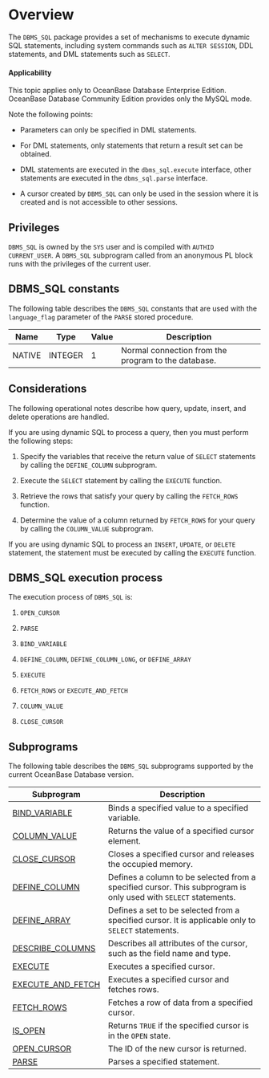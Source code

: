 Overview
================================

The `DBMS_SQL` package provides a set of mechanisms to execute dynamic SQL statements, including system commands such as `ALTER SESSION`, DDL statements, and DML statements such as `SELECT`.

<main id="notice" >
    <h4>Applicability</h4>
    <p>This topic applies only to OceanBase Database Enterprise Edition. OceanBase Database Community Edition provides only the MySQL mode. </p>
  </main>

Note the following points:

* Parameters can only be specified in DML statements.

* For DML statements, only statements that return a result set can be obtained.

* DML statements are executed in the `dbms_sql.execute` interface, other statements are executed in the `dbms_sql.parse` interface.

* A cursor created by `DBMS_SQL` can only be used in the session where it is created and is not accessible to other sessions.


Privileges
----------------------------------

`DBMS_SQL` is owned by the `SYS` user and is compiled with `AUTHID CURRENT_USER`. A `DBMS_SQL` subprogram called from an anonymous PL block runs with the privileges of the current user.

DBMS_SQL constants
--------------------------------

The following table describes the `DBMS_SQL` constants that are used with the `language_flag` parameter of the `PARSE` stored procedure.


| Name | Type | Value | Description |
|--------|---------|---|-----------|
| NATIVE | INTEGER | 1 | Normal connection from the program to the database. |



Considerations
-------------------------

The following operational notes describe how query, update, insert, and delete operations are handled.

If you are using dynamic SQL to process a query, then you must perform the following steps:

1. Specify the variables that receive the return value of `SELECT` statements by calling the `DEFINE_COLUMN` subprogram.

2. Execute the `SELECT` statement by calling the `EXECUTE` function.

3. Retrieve the rows that satisfy your query by calling the `FETCH_ROWS` function.

4. Determine the value of a column returned by `FETCH_ROWS` for your query by calling the `COLUMN_VALUE` subprogram.


If you are using dynamic SQL to process an `INSERT`, `UPDATE`, or `DELETE` statement, the statement must be executed by calling the `EXECUTE` function.

DBMS_SQL execution process
----------------------------------

The execution process of `DBMS_SQL` is:

1. `OPEN_CURSOR`

2. `PARSE`

3. `BIND_VARIABLE`

4. `DEFINE_COLUMN`, `DEFINE_COLUMN_LONG`, or `DEFINE_ARRAY`

5. `EXECUTE`

6. `FETCH_ROWS` or `EXECUTE_AND_FETCH`

7. `COLUMN_VALUE`

8. `CLOSE_CURSOR`


Subprograms
-----------------------

The following table describes the `DBMS_SQL` subprograms supported by the current OceanBase Database version.


| **Subprogram** | **Description** |
|------------------------------------------------------------------|---------------------------------|
| [BIND_VARIABLE](2.bind-variable-oracle.md) | Binds a specified value to a specified variable.  |
| [COLUMN_VALUE](4.column-value-oracle.md) | Returns the value of a specified cursor element.  |
| [CLOSE_CURSOR](3.close-cursor-oracle.md) | Closes a specified cursor and releases the occupied memory.  |
| [DEFINE_COLUMN](5.define-column-oracle.md) | Defines a column to be selected from a specified cursor. This subprogram is only used with `SELECT` statements.  |
| [DEFINE_ARRAY](6.define-array-oracle.md) | Defines a set to be selected from a specified cursor. It is applicable only to `SELECT` statements.  |
| [DESCRIBE_COLUMNS](7.describe-columns-oracle.md) | Describes all attributes of the cursor, such as the field name and type.  |
| [EXECUTE](8.execute-oracle.md) | Executes a specified cursor.  |
| [EXECUTE_AND_FETCH](9.execute-and-fetch-oracle.md) | Executes a specified cursor and fetches rows.  |
| [FETCH_ROWS](10.fetch-rows-oracle.md) | Fetches a row of data from a specified cursor.  |
| [IS_OPEN](11.is-open-oracle.md) | Returns `TRUE` if the specified cursor is in the `OPEN` state.  |
| [OPEN_CURSOR](12.open-cursor-oracle.md) | The ID of the new cursor is returned.  |
| [PARSE](13.parse-oracle.md) | Parses a specified statement.  |


